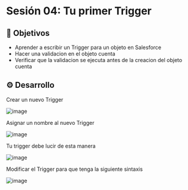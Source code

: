 
# Sesión 04: Tu primer Trigger

## :dart: Objetivos

- Aprender a escribir un Trigger para un objeto en Salesforce
- Hacer una validacion en el objeto cuenta
- Verificar que la validacion se ejecuta antes de la creacion del objeto cuenta
 
## ⚙ Desarrollo

Crear un nuevo Trigger

![image](https://user-images.githubusercontent.com/523243/145734315-4616ffee-5106-4123-985e-f840f6d95b12.png)

Asignar un nombre al nuevo Trigger

![image](https://user-images.githubusercontent.com/523243/145734343-e7570990-a2cc-40af-88fa-7b1036ff73e7.png)

Tu trigger debe lucir de esta manera

![image](https://user-images.githubusercontent.com/523243/145734355-de0be5d8-f98e-436b-a7f2-d43284130d92.png)

Modificar el Trigger para que tenga la siguiente sintaxis

![image](https://user-images.githubusercontent.com/523243/145734375-a49496db-3bb5-4587-98ce-f7b30016390b.png)





